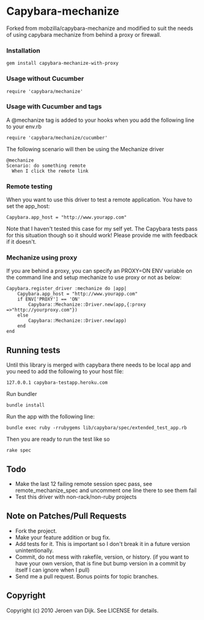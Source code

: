 Capybara-mechanize
==================

Forked from mobzilla/capybara-mechanize and modified to suit the needs of using capybara mechanize from behind a proxy
or firewall. 

### Installation

    gem install capybara-mechanize-with-proxy

### Usage without Cucumber

    require 'capybara/mechanize'

### Usage with Cucumber and tags

A @mechanize tag is added to your hooks when you add the following line to your env.rb

    require 'capybara/mechanize/cucumber'

The following scenario will then be using the Mechanize driver

    @mechanize
    Scenario: do something remote
      When I click the remote link
      
### Remote testing

When you want to use this driver to test a remote application. You have to set the app_host:

    Capybara.app_host = "http://www.yourapp.com"
    
Note that I haven't tested this case for my self yet. The Capybara tests pass for this situation though so it should work! Please provide me with feedback if it doesn't.

### Mechanize using proxy

If you are behind a proxy, you can specify an PROXY=ON ENV variable on the command line and setup mechanize to use proxy or not as below:

	Capybara.register_driver :mechanize do |app|
  		Capybara.app_host = "http://www.yourapp.com"
  		if ENV['PROXY'] == 'ON'
  			Capybara::Mechanize::Driver.new(app,{:proxy =>"http://yourproxy.com"})
  		else
  			Capybara::Mechanize::Driver.new(app)
  		end
	end
	
## Running tests

Until this library is merged with capybara there needs to be local app and you need to add the following to your host file:

    127.0.0.1 capybara-testapp.heroku.com 

Run bundler

    bundle install

Run the app with the following line: 

    bundle exec ruby -rrubygems lib/capybara/spec/extended_test_app.rb

Then you are ready to run the test like so

    rake spec

Todo
----
* Make the last 12 failing remote session spec pass, see remote_mechanize_spec and uncomment one line there to see them fail
* Test this driver with non-rack/non-ruby projects

Note on Patches/Pull Requests
-----------------------------
 
* Fork the project.
* Make your feature addition or bug fix.
* Add tests for it. This is important so I don't break it in a
  future version unintentionally.
* Commit, do not mess with rakefile, version, or history.
  (if you want to have your own version, that is fine but bump version in a commit by itself I can ignore when I pull)
* Send me a pull request. Bonus points for topic branches.

Copyright
---------
Copyright (c) 2010 Jeroen van Dijk. See LICENSE for details.
